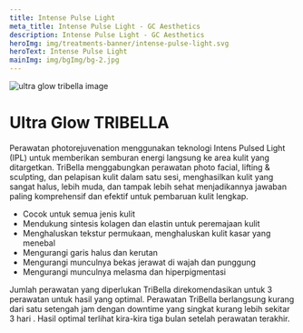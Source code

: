 ```yaml
---
title: Intense Pulse Light
meta_title: Intense Pulse Light - GC Aesthetics
description: Intense Pulse Light - GC Aesthetics
heroImg: img/treatments-banner/intense-pulse-light.svg
heroText: Intense Pulse Light
mainImg: img/bgImg/bg-2.jpg
---
```


<div class="container">
<div class="row mt-4">
<div class="col-12 col-md-6 col-lg-4">

<img :src="mainImg" class="w-100" alt="ultra glow tribella image" />

</div>
<div class="col-12 col-md-6 col-lg-8 mt-4 mt-md-0">

# Ultra Glow TRIBELLA

Perawatan photorejuvenation menggunakan teknologi Intens Pulsed Light
(IPL) untuk memberikan semburan energi langsung ke area kulit yang
ditargetkan. TriBella menggabungkan perawatan photo facial, lifting &
sculpting, dan pelapisan kulit dalam satu sesi, menghasilkan kulit yang sangat
halus, lebih muda, dan tampak lebih sehat menjadikannya jawaban paling
komprehensif dan efektif untuk pembaruan kulit lengkap.

- Cocok untuk semua jenis kulit
- Mendukung sintesis kolagen dan elastin untuk peremajaan kulit
- Menghaluskan tekstur permukaan, menghaluskan kulit kasar yang menebal
- Mengurangi garis halus dan kerutan
- Mengurangi munculnya bekas jerawat di wajah dan punggung
- Mengurangi munculnya melasma dan hiperpigmentasi

Jumlah perawatan yang diperlukan TriBella direkomendasikan untuk 3 perawatan untuk hasil yang optimal. Perawatan TriBella berlangsung
kurang dari satu setengah jam dengan downtime yang singkat kurang lebih sekitar 3 hari . Hasil optimal terlihat kira-kira tiga bulan setelah
perawatan terakhir.

</div>
</div>
</div>
